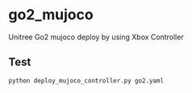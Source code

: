# go2_mujoco
Unitree Go2 mujoco deploy by using Xbox Controller

## Test
```python deploy_mujoco_controller.py go2.yaml```